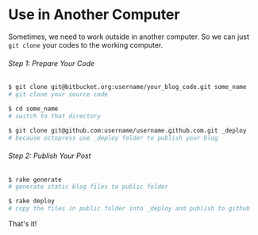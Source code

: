 # Use in Another Computer

Sometimes, we need to work outside in another computer. So we can just `git clone` your codes to the working computer.

###### Step 1: Prepare Your Code

``` sh
$ git clone git@bitbucket.org:username/your_blog_code.git some_name
# git clone your source code

$ cd some_name
# switch to that directory

$ git clone git@github.com:username/username.github.com.git _deploy
# because octopress use _deploy folder to publish your blog
```

###### Step 2: Publish Your Post

``` sh
$ rake generate
# generate static blog files to public folder

$ rake deploy
# copy the files in public folder into _deploy and publish to github
```

That's it!
